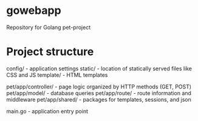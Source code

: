 # gowebapp
Repository for Golang pet-project

# Project structure
config/       - application settings
static/       - location of statically served files like CSS and JS
template/     - HTML templates

pet/app/controller/   - page logic organized by HTTP methods (GET, POST)
pet/app/model/        - database queries
pet/app/route/        - route information and middleware
pet/app/shared/       - packages for templates, sessions, and json

main.go   - application entry point
